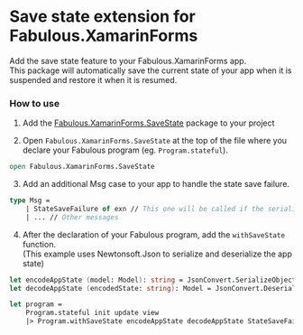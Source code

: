 # Save state extension for Fabulous.XamarinForms

Add the save state feature to your Fabulous.XamarinForms app.  
This package will automatically save the current state of your app when it is suspended and restore it when it is resumed.

### How to use

1. Add the [Fabulous.XamarinForms.SaveState](https://www.nuget.org/packages/Fabulous.XamarinForms.SaveState/) package to your project

2. Open `Fabulous.XamarinForms.SaveState` at the top of the file where you declare your Fabulous program (eg. `Program.stateful`).

```fs
open Fabulous.XamarinForms.SaveState
```

3. Add an additional Msg case to your app to handle the state save failure.

```fs
type Msg =
    | StateSaveFailure of exn // This one will be called if the serialization fails
    | ... // Other messages
```

4. After the declaration of your Fabulous program, add the `withSaveState` function.  
(This example uses Newtonsoft.Json to serialize and deserialize the app state)

```fs
let encodeAppState (model: Model): string = JsonConvert.SerializeObject(model)
let decodeAppState (encodedState: string): Model = JsonConvert.DeserializeObject<Model>(encodedState)

let program =
    Program.stateful init update view
    |> Program.withSaveState encodeAppState decodeAppState StateSaveFailure
```
